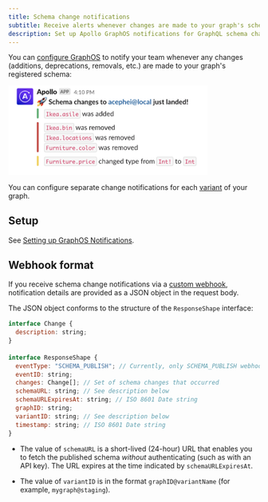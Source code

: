```yaml
---
title: Schema change notifications
subtitle: Receive alerts whenever changes are made to your graph's schema
description: Set up Apollo GraphOS notifications for GraphQL schema changes. Receive real-time alerts whenever your registered schema is modified.
---
```


You can [configure GraphOS](./notification-setup) to notify your team whenever any changes (additions, deprecations, removals, etc.) are made to your graph's registered schema:

<img class="screenshot" src="../../img/integrations/schema-notification.jpg" alt="Schema notification Slack message." width="400" />

You can configure separate change notifications for each [variant](../../graphs/#variants) of your graph.

## Setup

See [Setting up GraphOS Notifications](./notification-setup).

## Webhook format

If you receive schema change notifications via a [custom webhook](./notification-setup/#custom-webhooks-enterprise-only), notification details are provided as a JSON object in the request body.

The JSON object conforms to the structure of the `ResponseShape` interface:

```javascript
interface Change {
  description: string;
}

interface ResponseShape {
  eventType: "SCHEMA_PUBLISH"; // Currently, only SCHEMA_PUBLISH webhooks are supported
  eventID: string;
  changes: Change[]; // Set of schema changes that occurred
  schemaURL: string; // See description below
  schemaURLExpiresAt: string; // ISO 8601 Date string
  graphID: string;
  variantID: string; // See description below
  timestamp: string; // ISO 8601 Date string
}
```

- The value of `schemaURL` is a short-lived (24-hour) URL that enables you to fetch the published schema _without_ authenticating (such as with an API key). The URL expires at the time indicated by `schemaURLExpiresAt`.

- The value of `variantID` is in the format `graphID@variantName` (for example, `mygraph@staging`).
